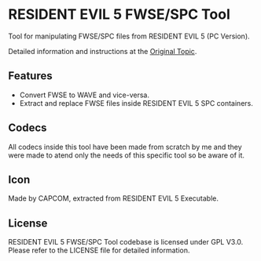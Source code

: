RESIDENT EVIL 5 FWSE/SPC Tool
=======================

Tool for manipulating FWSE/SPC files from RESIDENT EVIL 5 (PC Version).

Detailed information and instructions at the [Original Topic](https://residentevilmodding.boards.net/thread/13992/resident-evil-fwse-spc-tool).

## Features

* Convert FWSE to WAVE and vice-versa.
* Extract and replace FWSE files inside RESIDENT EVIL 5 SPC containers.

## Codecs

All codecs inside this tool have been made from scratch by me and they were made to atend only the needs of this specific tool so be aware of it.

## Icon

Made by CAPCOM, extracted from RESIDENT EVIL 5 Executable.

## License

RESIDENT EVIL 5 FWSE/SPC Tool codebase is  licensed under GPL V3.0.
Please refer to the LICENSE file for detailed information.
